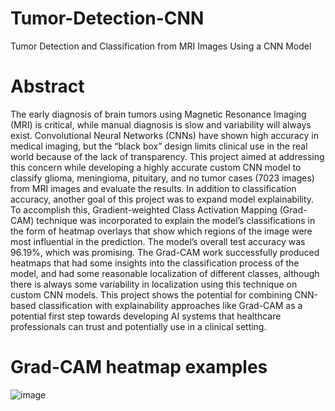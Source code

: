 # Tumor-Detection-CNN
Tumor Detection and Classification from MRI Images Using a CNN Model



# Abstract 

The early diagnosis of brain tumors using Magnetic Resonance Imaging (MRI) is critical, while manual diagnosis is slow and variability will always exist. Convolutional Neural Networks (CNNs) have shown high accuracy in medical imaging, but the “black box” design limits clinical use in the real world because of the lack of transparency. This project aimed at addressing this concern while developing a highly accurate custom CNN model to classify glioma, meningioma, pituitary, and no tumor cases (7023 images) from MRI images and evaluate the results. In addition to classification accuracy, another goal of this project was to expand model explainability. To accomplish this, Gradient-weighted Class Activation Mapping (Grad-CAM) technique was incorporated to explain the model’s classifications in the form of heatmap overlays that show which regions of the image were most influential in the prediction. The model’s overall test accuracy was 96.19%, which was promising. The Grad-CAM work successfully produced heatmaps that had some insights into the classification process of the model, and had some reasonable localization of different classes, although there is always some variability in localization using this technique on custom CNN models. This project shows the potential for combining CNN-based classification with explainability approaches like Grad-CAM as a potential first step towards developing AI systems that healthcare professionals can trust and potentially use in a clinical setting.


# Grad-CAM heatmap examples
![image](https://github.com/user-attachments/assets/9d3f784d-ac98-42f7-a23d-4899efe39c9c)

